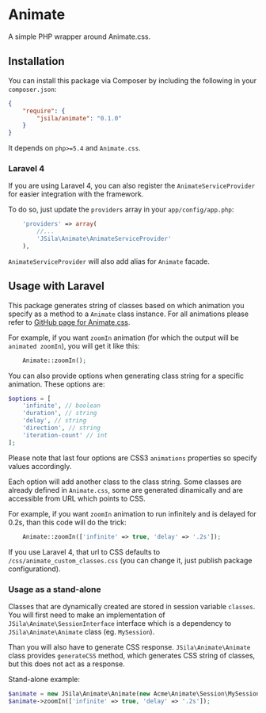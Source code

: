 Animate
=======

A simple PHP wrapper around Animate.css.

## Installation

You can install this package via Composer by including the following in your `composer.json`:

```json
{
    "require": {
        "jsila/animate": "0.1.0"
    }
}
```

It depends on `php>=5.4` and `Animate.css`.

### Laravel 4

If you are using Laravel 4, you can also register the `AnimateServiceProvider` for easier integration with the framework.

To do so, just update the `providers` array in your `app/config/app.php`:

```php
    'providers' => array(
        //...
        'JSila\Animate\AnimateServiceProvider'
    ),
```

`AnimateServiceProvider` will also add alias for `Animate` facade.

## Usage with Laravel

This package generates string of classes based on which animation you specify as a method to a `Animate` class instance. For all animations please refer to [GitHub page for Animate.css](http://daneden.github.io/animate.css/).

For example, if you want `zoomIn` animation (for which the output will be `animated zoomIn`), you will get it like this:

```php
    Animate::zoomIn();
```

You can also provide options when generating class string for a specific animation. These options are:

```php
$options = [
    'infinite', // boolean
    'duration', // string
    'delay', // string
    'direction', // string
    'iteration-count' // int
];
```

Please note that last four options are CSS3 `animations` properties so specify values accordingly.

Each option will add another class to the class string. Some classes are already defined in `Animate.css`, some are generated dinamically and are accessible from URL which points to CSS.

For example, if you want `zoomIn` animation to run infinitely and is delayed for 0.2s, than this code will do the trick:

```php
    Animate::zoomIn(['infinite' => true, 'delay' => '.2s']);
```

If you use Laravel 4, that url to CSS defaults to `/css/animate_custom_classes.css` (you can change it, just publish package configurationd).

### Usage as a stand-alone

Classes that are dynamically created are stored in session variable `classes`. You will first need to make an implementation of `JSila\Animate\SessionInterface` interface which is a dependency to `JSila\Animate\Animate` class (eg. `MySession`).

Than you will also have to generate CSS response. `JSila\Animate\Animate` class provides `generateCSS` method, which generates CSS string of classes, but this does not act as a response.

Stand-alone example:

```php
$animate = new JSila\Animate\Animate(new Acme\Animate\Session\MySession); // this assumes MySession class is saved in Acme/Animate/Session
$animate->zoomIn(['infinite' => true, 'delay' => '.2s']);
```
